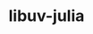 ---
title: "libuv-julia"
layout: cache
categories: [package, develop]
meta: {"versions": ["1.44.2"], "compilers": ["gcc@=11.4.0"], "oss": ["ubuntu20.04"], "platforms": ["linux"], "targets": ["x86_64_v3"], "stacks": ["e4s", "root"], "num_specs": 2, "num_specs_by_stack": {"e4s": 2, "root": 2}}
spec_details: [{"hash": "2qtqjyrxwiuzqfkda4ka4jg74gx2rxsw", "compiler": "gcc@=11.4.0", "versions": ["1.44.2"], "os": "ubuntu20.04", "platform": "linux", "target": "x86_64_v3", "variants": ["build_system=autotools"], "stacks": ["e4s", "root"], "size": "-", "tarball": "https://binaries.spack.io/develop/build_cache/linux-ubuntu20.04-x86_64_v3/gcc-11.4.0/libuv-julia-1.44.2/linux-ubuntu20.04-x86_64_v3-gcc-11.4.0-libuv-julia-1.44.2-2qtqjyrxwiuzqfkda4ka4jg74gx2rxsw.spack"}, {"hash": "gciisu6ypr7qbrdwmvm2mk2g3s7grldd", "compiler": "gcc@=11.4.0", "versions": ["1.44.2"], "os": "ubuntu20.04", "platform": "linux", "target": "x86_64_v3", "variants": ["build_system=autotools"], "stacks": ["e4s", "root"], "size": "-", "tarball": "https://binaries.spack.io/develop/build_cache/linux-ubuntu20.04-x86_64_v3/gcc-11.4.0/libuv-julia-1.44.2/linux-ubuntu20.04-x86_64_v3-gcc-11.4.0-libuv-julia-1.44.2-gciisu6ypr7qbrdwmvm2mk2g3s7grldd.spack"}]
---